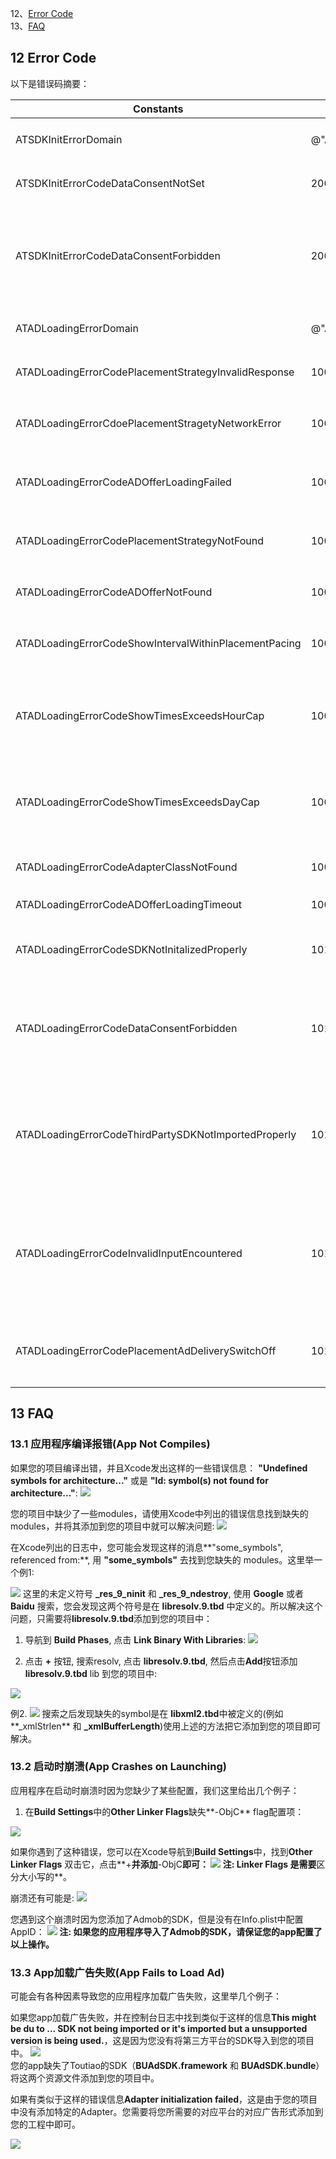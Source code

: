 12、[Error Code](#12)<br>
13、[FAQ](#13)<br>

## <h2 id='12'>12 Error Code</h2>
以下是错误码摘要：

|Constants|Value|Note|
|---|---|---|
| ATSDKInitErrorDomain |@"AnyThinkSDKInitErrorDomain.com.anythink"|(初始化失败)SDK Initialization Error Domain|
| ATSDKInitErrorCodeDataConsentNotSet | 2001 |(没有设置GDPR)GDPR consent not set|
| ATSDKInitErrorCodeDataConsentForbidden | 2002 |(由于GDPR被设置成Forbidden所以初始化失败)Initializtion failed due to GDPR being set to forbidden|
| ATADLoadingErrorDomain |@"ATNativeADLoadingErrorDomain.com.anythink"|(广告加载失败)Ad loading error domain|
| ATADLoadingErrorCodePlacementStrategyInvalidResponse | 1001 |（无效策略）Placement strategy invalid|
| ATADLoadingErrorCdoePlacementStragetyNetworkError| 1002 |(策略加载失败)Placement strategy loading error|
| ATADLoadingErrorCodeADOfferLoadingFailed | 1003 |(第三方平台加载失败)Third party SDK ad loading error|
| ATADLoadingErrorCodePlacementStrategyNotFound | 1004 |(没有策略)Placement Strategy not found|
| ATADLoadingErrorCodeADOfferNotFound | 1005 |(没有广告展示)No ad found when trying to show ad|
| ATADLoadingErrorCodeShowIntervalWithinPlacementPacing | 1006 |(请求或展示过于频繁)Ad show/request too frequent|
| ATADLoadingErrorCodeShowTimesExceedsHourCap | 1007 |(展示或请求超过小时内最多展示次数)Ad show/request too many time within the same hour|
| ATADLoadingErrorCodeShowTimesExceedsDayCap | 1008 |(展示或请求超过一天内最多展示次数)Ad show/request too many time within the same day|
| ATADLoadingErrorCodeAdapterClassNotFound | 1009 |(没有导入对应的Adapter)Adapter not imported|
| ATADLoadingErrorCodeADOfferLoadingTimeout | 10010 |(广告加载超时)Ad loading timeout|
| ATADLoadingErrorCodeSDKNotInitalizedProperly | 1011 |(SDK没有初始化)SDK not initialized properly|
| ATADLoadingErrorCodeDataConsentForbidden | 1012 |(由于GDPR被设置成Forbidden所以加载失败)Ad loading failed due to GDPR being set to forbidden|
| ATADLoadingErrorCodeThirdPartySDKNotImportedProperly | 1013 |(没有导入第三方平台的SDK或导入了错误的版本)Third party SDK not imported or wrong version's being used|
| ATADLoadingErrorCodeInvalidInputEncountered| 1014 |(无效的App ID、App Key 或Placement ID)Invalid parameters encountered(App ID、App Key orPlacement ID being nil)|
| ATADLoadingErrorCodePlacementAdDeliverySwitchOff | 1015 |(广告位没有开启广告投放)Ad delivery not turned on for the placement|

## <h2 id='13'>13 FAQ</h2>
### 13.1 应用程序编译报错(App Not Compiles)
如果您的项目编译出错，并且Xcode发出这样的一些错误信息： **"Undefined symbols for architecture..."** 或是 **"ld: symbol(s) not found for architecture..."**:
![](Undefined_Symbols_Errors.png)

您的项目中缺少了一些modules，请使用Xcode中列出的错误信息找到缺失的modules，并将其添加到您的项目中就可以解决问题:
![](referenced_symbols.png)

在Xcode列出的日志中，您可能会发现这样的消息**"some_symbols", referenced from:**, 用 **"some_symbols"** 去找到您缺失的 modules。这里举一个例1:

![](_res_9_ninit.png)
这里的未定义符号 **\_res\_9\_ninit** 和 **\_res\_9\_ndestroy**, 使用 **Google** 或者 **Baidu** 搜索，您会发现这两个符号是在 **libresolv.9.tbd** 中定义的。所以解决这个问题，只需要将**libresolv.9.tbd**添加到您的项目中：<br>
1) 导航到 **Build Phases**, 点击 **Link Binary With Libraries**: 
![](Build_setting_Link_Binary.png)

2) 点击 **+** 按钮, 搜索resolv, 点击 **libresolv.9.tbd**, 然后点击**Add**按钮添加 **libresolv.9.tbd** lib 到您的项目中:

![](Adding_res9.png)

例2.
![](xml_error.png)
搜索之后发现缺失的symbol是在 **libxml2.tbd**中被定义的(例如**\_xmlStrlen** 和 **\_xmlBufferLength**)使用上述的方法把它添加到您的项目即可解决。

### 13.2 启动时崩溃(App Crashes on Launching)
应用程序在启动时崩溃时因为您缺少了某些配置，我们这里给出几个例子：

1) 在**Build Settings**中的**Other Linker Flags**缺失**-ObjC** flag配置项：

![](unrecognized_selector_error.jpg)

如果你遇到了这种错误，您可以在Xcode导航到**Build Settings**中，找到**Other Linker Flags** 双击它，点击**+**并添加**-ObjC**即可：
![](Other_Linker_Flags.png)
**注**: **Linker Flags** 是需要**区分大小写的**。 

崩溃还有可能是:
![](Admob_app_id_error.jpeg)

您遇到这个崩溃时因为您添加了Admob的SDK，但是没有在Info.plist中配置AppID：
![](Admob_Update_Infoplist.png)
**注: 如果您的应用程序导入了Admob的SDK，请保证您的app配置了以上操作。**

### 13.3 App加载广告失败(App Fails to Load Ad)
可能会有各种因素导致您的应用程序加载广告失败，这里举几个例子：

如果您app加载广告失败，并在控制台日志中找到类似于这样的信息**This might be du to ... SDK not being imported or it's imported but a unsupported version is being used.**，这是因为您没有将第三方平台的SDK导入到您的项目中。
![](Missing_SDK.png)<br>
您的app缺失了Toutiao的SDK（**BUAdSDK.framework** 和 **BUAdSDK.bundle**）将这两个资源文件添加到您的项目中。

如果有类似于这样的错误信息**Adapter initialization failed**，这是由于您的项目中没有添加特定的Adapter。您需要将您所需要的对应平台的对应广告形式添加到您的工程中即可。

![](Adapter_Missing.png)
